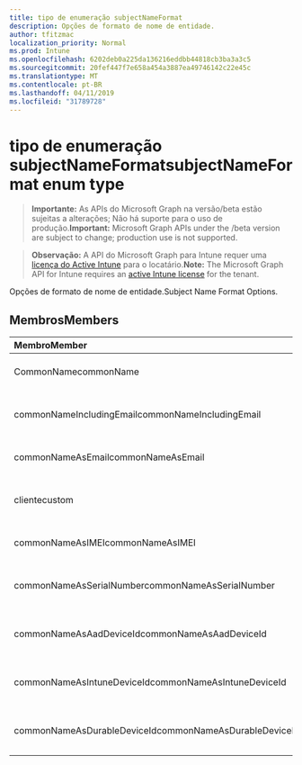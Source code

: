```yaml
---
title: tipo de enumeração subjectNameFormat
description: Opções de formato de nome de entidade.
author: tfitzmac
localization_priority: Normal
ms.prod: Intune
ms.openlocfilehash: 6202deb0a225da136216eddbb44818cb3ba3a3c5
ms.sourcegitcommit: 20fef447f7e658a454a3887ea49746142c22e45c
ms.translationtype: MT
ms.contentlocale: pt-BR
ms.lasthandoff: 04/11/2019
ms.locfileid: "31789728"
---
```

# <a name="subjectnameformat-enum-type"></a><span data-ttu-id="3aa43-103">tipo de enumeração subjectNameFormat</span><span class="sxs-lookup"><span data-stu-id="3aa43-103">subjectNameFormat enum type</span></span>

> <span data-ttu-id="3aa43-104">**Importante:** As APIs do Microsoft Graph na versão/beta estão sujeitas a alterações; Não há suporte para o uso de produção.</span><span class="sxs-lookup"><span data-stu-id="3aa43-104">**Important:** Microsoft Graph APIs under the /beta version are subject to change; production use is not supported.</span></span>

> <span data-ttu-id="3aa43-105">**Observação:** A API do Microsoft Graph para Intune requer uma [licença do Active Intune](https://go.microsoft.com/fwlink/?linkid=839381) para o locatário.</span><span class="sxs-lookup"><span data-stu-id="3aa43-105">**Note:** The Microsoft Graph API for Intune requires an [active Intune license](https://go.microsoft.com/fwlink/?linkid=839381) for the tenant.</span></span>

<span data-ttu-id="3aa43-106">Opções de formato de nome de entidade.</span><span class="sxs-lookup"><span data-stu-id="3aa43-106">Subject Name Format Options.</span></span>

## <a name="members"></a><span data-ttu-id="3aa43-107">Membros</span><span class="sxs-lookup"><span data-stu-id="3aa43-107">Members</span></span>
|<span data-ttu-id="3aa43-108">Membro</span><span class="sxs-lookup"><span data-stu-id="3aa43-108">Member</span></span>|<span data-ttu-id="3aa43-109">Valor</span><span class="sxs-lookup"><span data-stu-id="3aa43-109">Value</span></span>|<span data-ttu-id="3aa43-110">Descrição</span><span class="sxs-lookup"><span data-stu-id="3aa43-110">Description</span></span>|
|:---|:---|:---|
|<span data-ttu-id="3aa43-111">CommonName</span><span class="sxs-lookup"><span data-stu-id="3aa43-111">commonName</span></span>|<span data-ttu-id="3aa43-112">,0</span><span class="sxs-lookup"><span data-stu-id="3aa43-112">0</span></span>|<span data-ttu-id="3aa43-113">Nome comum.</span><span class="sxs-lookup"><span data-stu-id="3aa43-113">Common name.</span></span>|
|<span data-ttu-id="3aa43-114">commonNameIncludingEmail</span><span class="sxs-lookup"><span data-stu-id="3aa43-114">commonNameIncludingEmail</span></span>|<span data-ttu-id="3aa43-115">1</span><span class="sxs-lookup"><span data-stu-id="3aa43-115">1</span></span>|<span data-ttu-id="3aa43-116">Nome comum incluindo email.</span><span class="sxs-lookup"><span data-stu-id="3aa43-116">Common Name Including Email.</span></span>|
|<span data-ttu-id="3aa43-117">commonNameAsEmail</span><span class="sxs-lookup"><span data-stu-id="3aa43-117">commonNameAsEmail</span></span>|<span data-ttu-id="3aa43-118">duas</span><span class="sxs-lookup"><span data-stu-id="3aa43-118">2</span></span>|<span data-ttu-id="3aa43-119">Nome comum como email.</span><span class="sxs-lookup"><span data-stu-id="3aa43-119">Common Name As Email.</span></span>|
|<span data-ttu-id="3aa43-120">cliente</span><span class="sxs-lookup"><span data-stu-id="3aa43-120">custom</span></span>|<span data-ttu-id="3aa43-121">3D</span><span class="sxs-lookup"><span data-stu-id="3aa43-121">3</span></span>|<span data-ttu-id="3aa43-122">Formato de nome de entidade personalizado.</span><span class="sxs-lookup"><span data-stu-id="3aa43-122">Custom subject name format.</span></span>|
|<span data-ttu-id="3aa43-123">commonNameAsIMEI</span><span class="sxs-lookup"><span data-stu-id="3aa43-123">commonNameAsIMEI</span></span>|<span data-ttu-id="3aa43-124">0,5</span><span class="sxs-lookup"><span data-stu-id="3aa43-124">5</span></span>|<span data-ttu-id="3aa43-125">Nome comum como IMEI.</span><span class="sxs-lookup"><span data-stu-id="3aa43-125">Common Name As IMEI.</span></span>|
|<span data-ttu-id="3aa43-126">commonNameAsSerialNumber</span><span class="sxs-lookup"><span data-stu-id="3aa43-126">commonNameAsSerialNumber</span></span>|<span data-ttu-id="3aa43-127">6</span><span class="sxs-lookup"><span data-stu-id="3aa43-127">6</span></span>|<span data-ttu-id="3aa43-128">Nome comum como número de série.</span><span class="sxs-lookup"><span data-stu-id="3aa43-128">Common Name As Serial Number.</span></span>|
|<span data-ttu-id="3aa43-129">commonNameAsAadDeviceId</span><span class="sxs-lookup"><span data-stu-id="3aa43-129">commonNameAsAadDeviceId</span></span>|<span data-ttu-id="3aa43-130">178</span><span class="sxs-lookup"><span data-stu-id="3aa43-130">7</span></span>|<span data-ttu-id="3aa43-131">Nome comum como número de série.</span><span class="sxs-lookup"><span data-stu-id="3aa43-131">Common Name As Serial Number.</span></span>|
|<span data-ttu-id="3aa43-132">commonNameAsIntuneDeviceId</span><span class="sxs-lookup"><span data-stu-id="3aa43-132">commonNameAsIntuneDeviceId</span></span>|<span data-ttu-id="3aa43-133">8</span><span class="sxs-lookup"><span data-stu-id="3aa43-133">8</span></span>|<span data-ttu-id="3aa43-134">Nome comum como número de série.</span><span class="sxs-lookup"><span data-stu-id="3aa43-134">Common Name As Serial Number.</span></span>|
|<span data-ttu-id="3aa43-135">commonNameAsDurableDeviceId</span><span class="sxs-lookup"><span data-stu-id="3aa43-135">commonNameAsDurableDeviceId</span></span>|<span data-ttu-id="3aa43-136">241</span><span class="sxs-lookup"><span data-stu-id="3aa43-136">9</span></span>|<span data-ttu-id="3aa43-137">Nome comum como número de série.</span><span class="sxs-lookup"><span data-stu-id="3aa43-137">Common Name As Serial Number.</span></span>|





